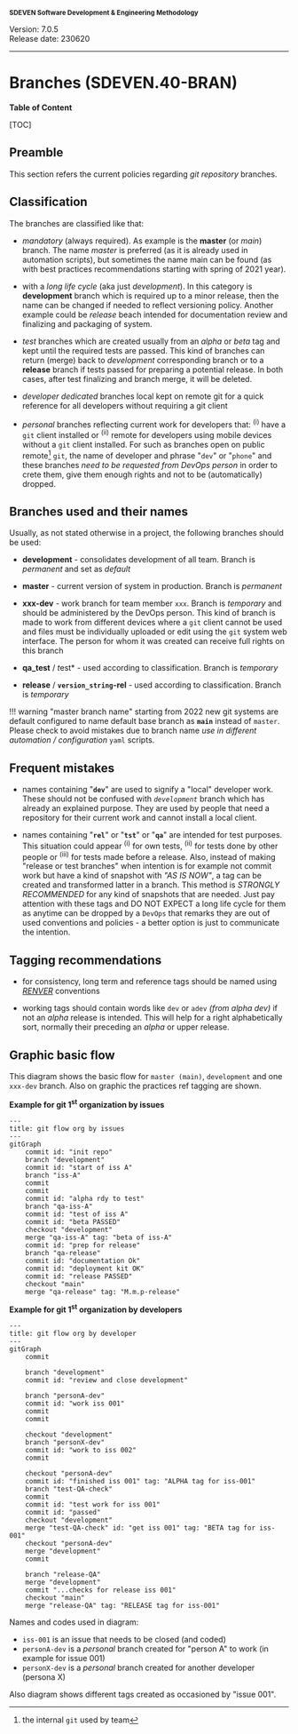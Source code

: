 <small>**SDEVEN Software Development & Engineering Methodology**</small>

Version: 7.0.5<br>
Release date: 230620

***

# Branches (SDEVEN.40-BRAN)

**Table of Content**

[TOC]



## Preamble

This section refers the current policies regarding *git repository* branches.



## Classification

The branches are classified like that:

* *mandatory* (always required). As example is the **master** (or *main*) branch. The name *master* is preferred (as it is already used in automation scripts), but sometimes the name main can be found (as with best practices recommendations starting with spring of 2021 year).

* with a *long life cycle* (aka just *development*). In this category is **development** branch which is required up to a minor release, then the name can be changed if needed to reflect versioning policy. Another example could be *release* beach intended for documentation review and finalizing and packaging of system.

* *test* branches which are created usually from an *alpha* or *beta* tag and kept until the required tests are passed. This kind of branches can return (merge) back to *development* corresponding branch or to a **release** branch if tests passed for preparing a potential release. In both cases, after test finalizing and branch merge, it will be deleted.

* *developer dedicated* branches local kept on remote git for a quick reference for all developers without requiring a git client

* *personal* branches reflecting current work for developers that: <sup>(i)</sup> have a `git` client installed or <sup>(ii)</sup> remote for developers using mobile devices without a `git` client installed. For such as branches open on public remote[^public_remote] `git`, the name of developer and phrase "`dev`" or "`phone`" and these branches *need to be requested from DevOps person* in order to crete them, give them enough rights and not to be (automatically) dropped.


[^public_remote]: the internal `git` used by team




## Branches used and their names

Usually, as not stated otherwise in a project, the following branches should be used:

* **development** - consolidates development of all team. Branch is *permanent* and set as *default*

* **master** - current version of system in production. Branch is *permanent*

* **xxx-dev** - work branch for team member `xxx`. Branch is *temporary* and should be administered by the DevOps person. This kind of branch is made to work from different devices where a `git` client cannot be used and files must be individually uploaded or edit using the `git` system web interface. The person for whom it was created can receive full rights on this branch

* **qa_test** / *t*est* - used according to classification. Branch is *temporary*

* **release** / **`version_string`-rel** - used according to classification. Branch is *temporary*

!!! warning "master branch name"
    starting from 2022 new git systems are default configured to name default base branch as **`main`** instead of `master`. Please check to avoid mistakes due to branch name *use in different automation / configuration* `yaml` scripts.



## Frequent mistakes

* names containing "**`dev`**" are used to signify a "local" developer work. These should not be confused with *`development`* branch which has already an explained purpose. They are used by people that need a repository for their current work and cannot install a local client.

* names containing "**`rel`**"  or "**`tst`**" or "**`qa`**" are intended for test purposes. This situation could appear <sup>(i)</sup> for own tests, <sup>(ii)</sup> for tests done by other people or <sup>(iii)</sup> for tests made before a release. Also, instead of making "release or test branches" when intention is for example not commit work but have a kind of snapshot with *"AS IS NOW"*, a tag can be created and transformed latter in a branch. This method is *STRONGLY RECOMMENDED* for any kind of snapshots that are needed. Just pay attention with these tags and DO NOT EXPECT a long life cycle for them as anytime can be dropped by a `DevOps` that remarks they are out of used conventions and policies - a better option is just to communicate the intention.



## Tagging recommendations

* for consistency, long term and reference tags should be named using *[RENVER](SDEVEN.30_RENVER.md)* conventions

* working tags should contain words like `dev` or `adev` *(from alpha dev)* if not an *alpha* release is intended. This will help for a right alphabetically sort, normally their preceding an *alpha* or upper release.




## Graphic basic flow

This diagram shows the basic flow for `master (main)`, `development` and one `xxx-dev` branch. Also on graphic the practices ref tagging are shown.

**Example for git 1<sup>st</sup> organization by issues**

``` mermaid
---
title: git flow org by issues
---
gitGraph
    commit id: "init repo"
    branch "development"
    commit id: "start of iss A"
    branch "iss-A"
    commit
    commit
    commit id: "alpha rdy to test"
    branch "qa-iss-A"
    commit id: "test of iss A"
    commit id: "beta PASSED"
    checkout "development"
    merge "qa-iss-A" tag: "beta of iss-A"
    commit id: "prep for release"
    branch "qa-release"
    commit id: "documentation Ok"
    commit id: "deployment kit OK"
    commit id: "release PASSED"
    checkout "main"
    merge "qa-release" tag: "M.m.p-release"
```

**Example for git 1<sup>st</sup> organization by developers**

``` mermaid
---
title: git flow org by developer
---
gitGraph
    commit

    branch "development"
    commit id: "review and close development"

    branch "personA-dev"
    commit id: "work iss 001"
    commit
    commit

    checkout "development"
    branch "personX-dev"
    commit id: "work to iss 002"
    commit
    
    checkout "personA-dev"
    commit id: "finished iss 001" tag: "ALPHA tag for iss-001"
    branch "test-QA-check"
    commit
    commit id: "test work for iss 001"
    commit id: "passed"
    checkout "development"
    merge "test-QA-check" id: "get iss 001" tag: "BETA tag for iss-001"
    checkout "personA-dev"
    merge "development"
    commit

    branch "release-QA"
    merge "development"
    commit "...checks for release iss 001"
    checkout "main"
    merge "release-QA" tag: "RELEASE tag for iss-001"
```

Names and codes used in diagram:

* `iss-001` is an issue that needs to be closed (and coded)
* `personA-dev` is a _personal_ branch created for "person A" to work (in example for issue 001)
* `personX-dev` is a _personal_ branch created for another developer (persona X)

Also diagram shows different tags created as occasioned by "issue 001".



